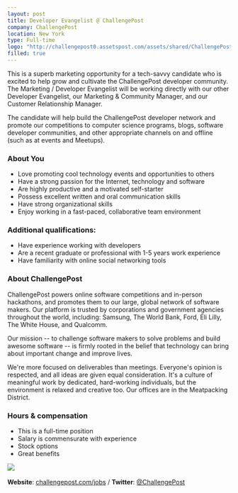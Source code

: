```yaml
---
layout: post
title: Developer Evangelist @ ChallengePost
company: ChallengePost
location: New York
type: Full-time
logo: "http://challengepost0.assetspost.com/assets/shared/ChallengePost_logo-b1d8468b99e10af0c79d389beff042d8.png"
filled: true
---
```


This is a superb marketing opportunity for a tech-savvy candidate who is
excited to help grow and cultivate the ChallengePost developer community. The
Marketing / Developer Evangelist will be working directly with our other
Developer Evangelist, our Marketing & Community Manager, and our Customer
Relationship Manager.

The candidate will help build the ChallengePost developer network and promote
our competitions to computer science programs, blogs, software developer
communities, and other appropriate channels on and offline (such as at events
and Meetups).

### About You

 - Love promoting cool technology events and opportunities to others
 - Have a strong passion for the Internet, technology and software
 - Are highly productive and a motivated self-starter
 - Possess excellent written and oral communication skills
 - Have strong organizational skills
 - Enjoy working in a fast-paced, collaborative team environment

### Additional qualifications:

 - Have experience working with developers
 - Are a recent graduate or professional with 1-5 years work experience
 - Have familiarity with online social networking tools

### About ChallengePost

ChallengePost powers online software competitions and in-person hackathons,
and promotes them to our large, global network of software makers. Our
platform is trusted by corporations and government agencies throughout the
world, including: Samsung, The World Bank, Ford, Eli Lilly, The White House,
and Qualcomm.

Our mission -- to challenge software makers to solve problems and build
awesome software -- is firmly rooted in the belief that technology can bring
about important change and improve lives.

We're more focused on deliverables than meetings. Everyone's opinion is
respected, and all ideas are given equal consideration. It's a culture of
meaningful work by dedicated, hard-working individuals, but the environment
is relaxed and creative too. Our offices are in the Meatpacking District.

### Hours & compensation

 - This is a full-time position
 - Salary is commensurate with experience
 - Stock options
 - Great benefits


<p class="center">
  <img src="{{ page.logo }}" /><br />
  <br />
  <strong>Website</strong>: <a href="http://challengepost.com/jobs">challengepost.com/jobs</a> / <strong>Twitter</strong>: <a href="http://twitter.com/challengepost">@ChallengePost</a>
</p>

